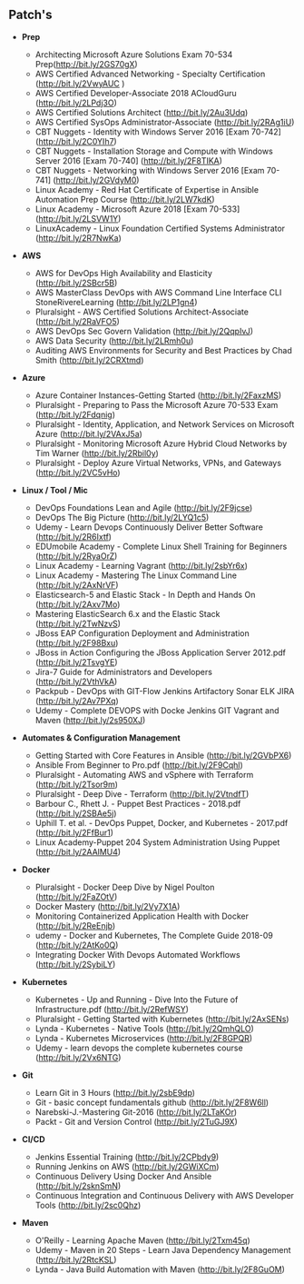 ## Patch's

- **Prep**
   - Architecting Microsoft Azure Solutions Exam 70-534 Prep(http://bit.ly/2GS70gX)
   - AWS Certified Advanced Networking - Specialty Certification  (http://bit.ly/2VwyAUC ) 
   - AWS Certified Developer-Associate 2018 ACloudGuru (http://bit.ly/2LPdj3O)
   - AWS Certified Solutions Architect (http://bit.ly/2Au3Udq)
   - AWS Certified SysOps Administrator-Associate  (http://bit.ly/2RAg1iU)
   - CBT Nuggets - Identity with Windows Server 2016 [Exam 70-742]  (http://bit.ly/2C0YIh7)
   - CBT Nuggets - Installation Storage and Compute with Windows Server 2016 [Exam 70-740]  (http://bit.ly/2F8TIKA)
   - CBT Nuggets - Networking with Windows Server 2016 [Exam 70-741]  (http://bit.ly/2GVdyM0)
   - Linux Academy - Red Hat Certificate of Expertise in Ansible Automation Prep Course  (http://bit.ly/2LW7kdK)
   - Linux Academy - Microsoft Azure 2018 [Exam 70-533]  (http://bit.ly/2LSVW1Y)
   - LinuxAcademy - Linux Foundation Certified Systems Administrator  (http://bit.ly/2R7NwKa)

- **AWS**
  - AWS for DevOps High Availability and Elasticity  (http://bit.ly/2SBcr5B)
  - AWS MasterClass DevOps with AWS Command Line Interface CLI StoneRivereLearning  (http://bit.ly/2LP1gn4)
  - Pluralsight - AWS Certified Solutions Architect-Associate  (http://bit.ly/2RaVFO5)
  - AWS DevOps Sec Govern Validation  (http://bit.ly/2QqpIvJ)
  - AWS Data Security  (http://bit.ly/2LRmh0u)
  - Auditing AWS Environments for Security and Best Practices by Chad Smith  (http://bit.ly/2CRXtmd)

- **Azure**
  - Azure Container Instances-Getting Started  (http://bit.ly/2FaxzMS)
  - Pluralsight - Preparing to Pass the Microsoft Azure 70-533 Exam  (http://bit.ly/2Fdqnig)
  - Pluralsight - Identity, Application, and Network Services on Microsoft Azure  (http://bit.ly/2VAxJ5a)
  - Pluralsight - Monitoring Microsoft Azure Hybrid Cloud Networks by Tim Warner  (http://bit.ly/2Rbil0y)
  - Pluralsight - Deploy Azure Virtual Networks, VPNs, and Gateways  (http://bit.ly/2VC5vHo)

- **Linux / Tool / Mic**
  - DevOps Foundations Lean and Agile  (http://bit.ly/2F9jcse)
  - DevOps The Big Picture  (http://bit.ly/2LYQ1c5)
  - Udemy - Learn Devops Continuously Deliver Better Software  (http://bit.ly/2R6Ixtf)
  - EDUmobile Academy - Complete Linux Shell Training for Beginners  (http://bit.ly/2RyaOrZ)
  - Linux Academy - Learning Vagrant  (http://bit.ly/2sbYr6x)
  - Linux Academy - Mastering The Linux Command Line  (http://bit.ly/2AxNrVF)
  - Elasticsearch-5 and Elastic Stack - In Depth and Hands On  (http://bit.ly/2Axv7Mo)
  - Mastering ElasticSearch 6.x and the Elastic Stack  (http://bit.ly/2TwNzvS)
  - JBoss EAP Configuration Deployment and Administration  (http://bit.ly/2F98Bxu)
  - JBoss in Action Configuring the JBoss Application Server 2012.pdf  (http://bit.ly/2TsvgYE)
  - Jira-7 Guide for Administrators and Developers  (http://bit.ly/2VthVkA)
  - Packpub - DevOps with GIT-Flow Jenkins Artifactory Sonar ELK JIRA  (http://bit.ly/2Av7PXq)
  - Udemy - Complete DEVOPS with Docke Jenkins GIT Vagrant and Maven  (http://bit.ly/2s950XJ)

- **Automates & Configuration Management**
  - Getting Started with Core Features in Ansible  (http://bit.ly/2GVbPX6)
  - Ansible From Beginner to Pro.pdf  (http://bit.ly/2F9Cqhl)
  - Pluralsight - Automating AWS and vSphere with Terraform  (http://bit.ly/2Tsor9m)
  - Pluralsight - Deep Dive - Terraform  (http://bit.ly/2VtndfT)
  - Barbour C., Rhett J. - Puppet Best Practices - 2018.pdf  (http://bit.ly/2SBAe5j)
  - Uphill T. et al. - DevOps Puppet, Docker, and Kubernetes - 2017.pdf  (http://bit.ly/2FfBur1)
  - Linux Academy-Puppet 204 System Administration Using Puppet  (http://bit.ly/2AAlMU4)
  
- **Docker**
  - Pluralsight - Docker Deep Dive by Nigel Poulton   (http://bit.ly/2FaZOtV)
  - Docker Mastery  (http://bit.ly/2Vy7X1A)
  - Monitoring Containerized Application Health with Docker  (http://bit.ly/2ReEnjb)
  - udemy - Docker and Kubernetes, The Complete Guide 2018-09  (http://bit.ly/2AtKo0Q)
  - Integrating Docker With Devops Automated Workflows  (http://bit.ly/2SybiLY)

- **Kubernetes**
  - Kubernetes - Up and Running - Dive Into the Future of Infrastructure.pdf  (http://bit.ly/2RefWSY)
  - Pluralsight - Getting Started with Kubernetes  (http://bit.ly/2AxSENs)
  - Lynda - Kubernetes - Native Tools  (http://bit.ly/2QmhQLO)
  - Lynda - Kubernetes Microservices  (http://bit.ly/2F8GPQR)
  - Udemy - learn devops the complete kubernetes course  (http://bit.ly/2Vx6NTG)
  
- **Git**
  - Learn Git in 3 Hours   (http://bit.ly/2sbE9dp)
  - Git - basic concept fundamentals github  (http://bit.ly/2F8W6ll)
  - Narebski-J.-Mastering Git-2016  (http://bit.ly/2LTaKOr)
  - Packt - Git and Version Control  (http://bit.ly/2TuGJ9X)

- **CI/CD**
  - Jenkins Essential Training  (http://bit.ly/2CPbdy9)
  - Running Jenkins on AWS  (http://bit.ly/2GWiXCm)
  - Continuous Delivery Using Docker And Ansible  (http://bit.ly/2sknSmN)
  - Continuous Integration and Continuous Delivery with AWS Developer Tools  (http://bit.ly/2sc0Qhz)

- **Maven** 
  - O'Reilly - Learning Apache Maven  (http://bit.ly/2Txm45q)
  - Udemy - Maven in 20 Steps - Learn Java Dependency Management  (http://bit.ly/2RtcKSL)
  - Lynda - Java Build Automation with Maven  (http://bit.ly/2F8GuOM)